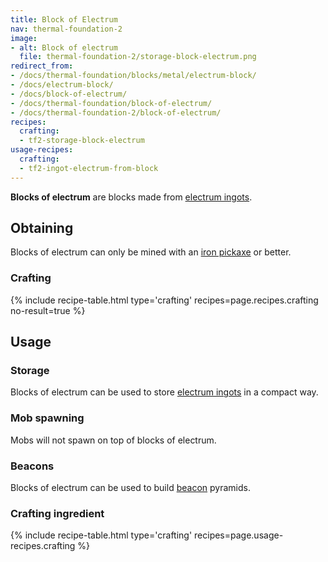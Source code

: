 ```yaml
---
title: Block of Electrum
nav: thermal-foundation-2
image:
- alt: Block of electrum
  file: thermal-foundation-2/storage-block-electrum.png
redirect_from:
- /docs/thermal-foundation/blocks/metal/electrum-block/
- /docs/electrum-block/
- /docs/block-of-electrum/
- /docs/thermal-foundation/block-of-electrum/
- /docs/thermal-foundation-2/block-of-electrum/
recipes:
  crafting:
  - tf2-storage-block-electrum
usage-recipes:
  crafting:
  - tf2-ingot-electrum-from-block
---
```


**Blocks of electrum** are blocks made from [electrum
ingots](/docs/1.12/thermal-foundation-2/electrum-ingot/).


Obtaining
---------

Blocks of electrum can only be mined with an [iron
pickaxe](https://minecraft.gamepedia.com/Pickaxe) or better.

### Crafting
{% include recipe-table.html type='crafting' recipes=page.recipes.crafting no-result=true %}


Usage
-----

### Storage
Blocks of electrum can be used to store [electrum ingots](/docs/1.12/thermal-foundation-2/electrum-ingot/)
in a compact way.

### Mob spawning
Mobs will not spawn on top of blocks of electrum.

### Beacons
Blocks of electrum can be used to build
[beacon](https://minecraft.gamepedia.com/Beacon) pyramids.

### Crafting ingredient
{% include recipe-table.html type='crafting' recipes=page.usage-recipes.crafting %}
